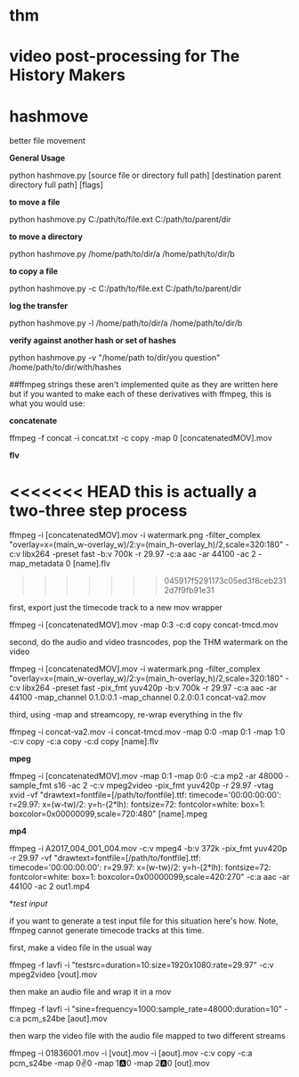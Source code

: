 # thm
video post-processing for The History Makers
=======
# hashmove
better file movement

**General Usage**

python hashmove.py [source file or directory full path] [destination parent directory full path] [flags]

**to move a file**

python hashmove.py C:/path/to/file.ext C:/path/to/parent/dir

**to move a directory**

python hashmove.py /home/path/to/dir/a /home/path/to/dir/b

**to copy a file**

python hashmove.py -c C:/path/to/file.ext C:/path/to/parent/dir

**log the transfer**

python hashmove.py -l /home/path/to/dir/a /home/path/to/dir/b

**verify against another hash or set of hashes**

python hashmove.py -v "/home/path to/dir/you question" /home/path/to/dir/with/hashes



##ffmpeg strings
these aren't implemented quite as they are written here but if you wanted to make each of these derivatives with ffmpeg, this is what you would use:

**concatenate**

ffmpeg -f concat -i concat.txt -c copy -map 0 [concatenatedMOV].mov


**flv**

<<<<<<< HEAD
this is actually a two-three step process
=======
ffmpeg -i [concatenatedMOV].mov -i watermark.png -filter_complex "overlay=x=(main_w-overlay_w)/2:y=(main_h-overlay_h)/2,scale=320:180" -c:v libx264 -preset fast -b:v 700k -r 29.97 -c:a aac -ar 44100 -ac 2 -map_metadata 0 [name].flv
>>>>>>> 045917f5291173c05ed3f8ceb2312d7f9fb91e31

first, export just the timecode track to a new mov wrapper

ffmpeg -i [concatenatedMOV].mov -map 0:3 -c:d copy concat-tmcd.mov

second, do the audio and video trasncodes, pop the THM watermark on the video

ffmpeg -i [concatenatedMOV].mov -i watermark.png -filter_complex "overlay=x=(main_w-overlay_w)/2:y=(main_h-overlay_h)/2,scale=320:180" -c:v libx264 -preset fast -pix_fmt yuv420p -b:v 700k -r 29.97 -c:a aac -ar 44100 -map_channel 0.1.0:0.1 -map_channel 0.2.0:0.1 concat-va2.mov

third, using -map and streamcopy, re-wrap everything in the flv

ffmpeg -i concat-va2.mov -i concat-tmcd.mov -map 0:0 -map 0:1 -map 1:0 -c:v copy -c:a copy -c:d copy [name].flv

**mpeg**

ffmpeg -i [concatenatedMOV].mov -map 0:1 -map 0:0 -c:a mp2 -ar 48000 -sample_fmt s16 -ac 2 -c:v mpeg2video -pix_fmt yuv420p -r 29.97 -vtag xvid -vf "drawtext=fontfile=[/path/to/fontfile].ttf: timecode='00\:00\:00\:00': r=29.97: x=(w-tw)/2: y=h-(2*lh): fontsize=72: fontcolor=white: box=1: boxcolor=0x00000099,scale=720:480" [name].mpeg

**mp4**

ffmpeg -i A2017_004_001_004.mov -c:v mpeg4 -b:v 372k -pix_fmt yuv420p -r 29.97 -vf "drawtext=fontfile=[/path/to/fontfile].ttf: timecode='00\:00\:00\:00': r=29.97: x=(w-tw)/2: y=h-(2*lh): fontsize=72: fontcolor=white: box=1: boxcolor=0x00000099,scale=420:270" -c:a aac -ar 44100 -ac 2 out1.mp4

**test input*

if you want to generate a test input file for this situation here's how. Note, ffmpeg cannot generate timecode tracks at this time.

first, make a video file in the usual way

ffmpeg -f lavfi -i "testsrc=duration=10:size=1920x1080:rate=29.97" -c:v mpeg2video [vout].mov

then make an audio file and wrap it in a mov

ffmpeg -f lavfi -i "sine=frequency=1000:sample_rate=48000:duration=10" -c:a pcm_s24be [aout].mov

then warp the video file with the audio file mapped to two different streams

ffmpeg -i 01836001.mov -i [vout].mov -i [aout].mov -c:v copy -c:a pcm_s24be -map 0:v:0 -map 1:a:0 -map 2:a:0 [out].mov

